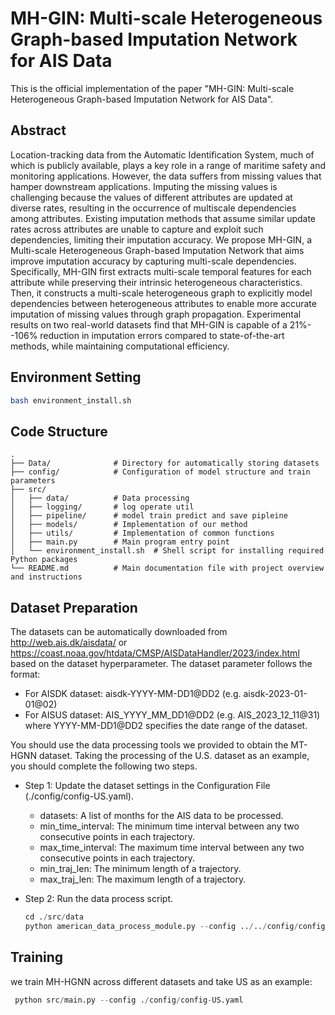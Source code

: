 # MH-GIN: Multi-scale Heterogeneous Graph-based Imputation Network for AIS Data
This is the official implementation of the paper "MH-GIN: Multi-scale Heterogeneous Graph-based Imputation Network for AIS Data".

## Abstract
Location-tracking data from the Automatic Identification System, much of which is publicly available, plays a key role in a range of maritime safety and monitoring applications. However, the data suffers from missing values that hamper downstream applications. Imputing the missing values is challenging because the values of different attributes are updated at diverse rates, resulting in the occurrence of multiscale dependencies among attributes. Existing imputation methods that assume similar update rates across attributes are unable to capture and exploit such dependencies, limiting their imputation accuracy. We propose MH-GIN, a Multi-scale Heterogeneous Graph-based Imputation Network that aims improve imputation accuracy by capturing multi-scale dependencies. Specifically, MH-GIN first extracts multi-scale temporal features for each attribute while preserving their intrinsic heterogeneous characteristics. Then, it constructs a multi-scale heterogeneous graph to explicitly model dependencies between heterogeneous attributes to enable more accurate imputation of missing values through graph propagation. Experimental results on two real-world datasets find that MH-GIN is capable of a 21\%--106\% reduction in imputation errors compared to state-of-the-art methods, while maintaining computational efficiency.

## Environment Setting
```bash
bash environment_install.sh
```

## Code Structure
```
.
├── Data/              # Directory for automatically storing datasets
├── config/            # Configuration of model structure and train parameters
├── src/
│   ├── data/          # Data processing
│   ├── logging/       # log operate util
│   ├── pipeline/      # model train predict and save pipleine
│   ├── models/        # Implementation of our method
│   ├── utils/         # Implementation of common functions
│   ├── main.py        # Main program entry point
│   └── environment_install.sh  # Shell script for installing required Python packages
└── README.md          # Main documentation file with project overview and instructions
```

## Dataset Preparation
The datasets can be automatically downloaded from http://web.ais.dk/aisdata/ 
or https://coast.noaa.gov/htdata/CMSP/AISDataHandler/2023/index.html based on the dataset hyperparameter.
The dataset parameter follows the format:

- For AISDK dataset: aisdk-YYYY-MM-DD1@DD2 (e.g. aisdk-2023-01-01@02)
- For AISUS dataset: AIS_YYYY_MM_DD1@DD2 (e.g. AIS_2023_12_11@31)
where YYYY-MM-DD1@DD2 specifies the date range of the dataset.

You should use the data processing tools we provided to obtain the MT-HGNN dataset. Taking the processing of the U.S. dataset as an example, you should complete the following two steps.

+ Step 1: Update the dataset settings in the Configuration File (./config/config-US.yaml).
    - datasets: A list of months for the AIS data to be processed.
    - min_time_interval: The minimum time interval between any two consecutive points in each trajectory.
    - max_time_interval: The maximum time interval between any two consecutive points in each trajectory.
    - min_traj_len: The minimum length of a trajectory.
    - max_traj_len: The maximum length of a trajectory.

+ Step 2: Run the data process script.
    ```python
    cd ./src/data
    python american_data_process_module.py --config ../../config/config-US.yaml
    ```
  
## Training
we train MH-HGNN across different datasets and take US as an example:
  ```python
   python src/main.py --config ./config/config-US.yaml
  ```